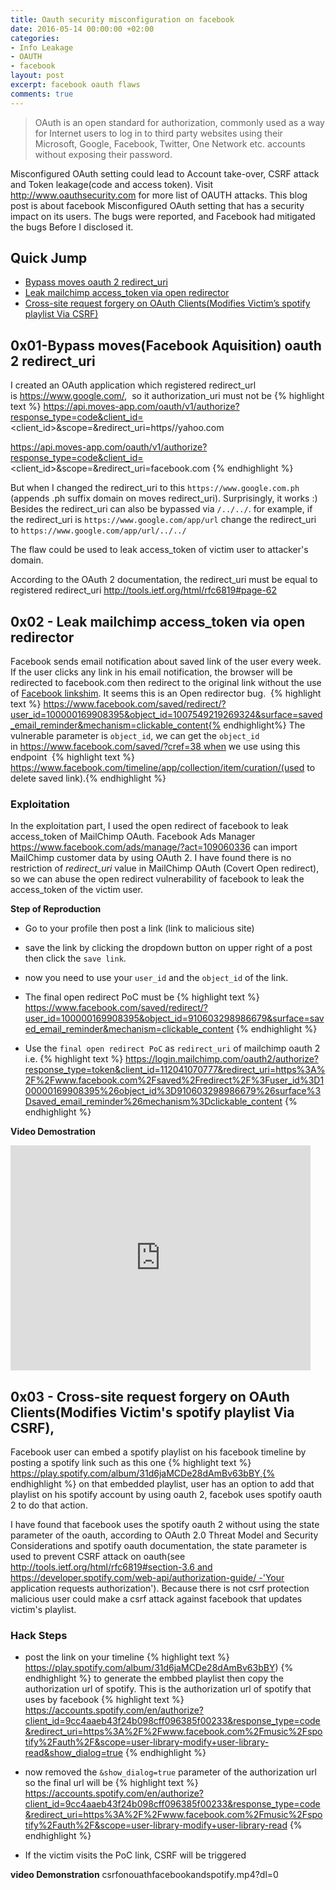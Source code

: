 ```yaml
---
title: Oauth security misconfiguration on facebook
date: 2016-05-14 00:00:00 +02:00
categories:
- Info Leakage
- OAUTH
- facebook
layout: post
excerpt: facebook oauth flaws
comments: true
---
```


> OAuth is an open standard for authorization, commonly used as a way for Internet users to log in to third party websites using their Microsoft, Google, Facebook, Twitter, One Network etc. accounts without exposing their password.

Misconfigured OAuth setting could lead to Account take-over, CSRF attack and Token leakage(code and access token). Visit http://www.oauthsecurity.com for more list of OAUTH attacks. This blog post is about facebook Misconfigured OAuth setting that has a security impact on its users. The bugs were reported, and Facebook had mitigated the bugs Before I disclosed it.

## Quick Jump
* [Bypass moves oauth 2 redirect_uri](#x01-bypass-moves-oauth-2-redirecturi)
* [Leak mailchimp access_token via open redirector](#x02---leak-mailchimp-accesstoken-via-open-redirector)
* [Cross-site request forgery on OAuth Clients(Modifies Victim’s spotify playlist Via CSRF)](#x03---cross-site-request-forgery-on-oauth-clientsmodifies-victims-spotify-playlist-via-csrf)




## 0x01-Bypass moves(Facebook Aquisition) oauth 2 redirect_uri

I created an OAuth application which registered redirect_url is https://www.google.com/,  so it authorization_uri must not be
{% highlight text %} https://api.moves-app.com/oauth/v1/authorize?response_type=code&client_id=<client_id>&scope=<scope>&redirect_uri=https//yahoo.com

https://api.moves-app.com/oauth/v1/authorize?response_type=code&client_id=<client_id>&scope=<scope>&redirect_uri=facebook.com {% endhighlight %}

But when I changed the redirect_uri to this `https://www.google.com.ph` (appends .ph suffix domain on moves redirect_uri).  Surprisingly, it works :) Besides the redirect_uri can also be bypassed via ``/../../``. for example, if the redirect_uri is `https://www.google.com/app/url` change the redirect_uri to  ` https://www.google.com/app/url/../../ `

The flaw could be used to leak access_token of victim user to attacker's domain. 

According to the OAuth 2 documentation, the redirect_uri must be equal to registered redirect_uri
http://tools.ietf.org/html/rfc6819#page-62


## 0x02 - Leak mailchimp access_token via open redirector


Facebook sends email notification about saved link of the user every week. If the user clicks any link in his email notification, the browser will be redirected to facebook.com then redirect to the original link without the use of [Facebook linkshim](https://m.facebook.com/notes/facebook-security/link-shim-protecting-the-people-who-use-facebook-from-malicious-urls/10150492832835766/). It seems this is an Open redirector bug. 
{% highlight text %} https://www.facebook.com/saved/redirect/?user_id=100000169908395&object_id=1007549219269324&surface=saved_email_reminder&mechanism=clickable_content{% endhighlight%} The vulnerable parameter is `object_id`, we can get the `object_id` in https://www.facebook.com/saved/?cref=38 when we use using this endpoint  {% highlight text %} https://www.facebook.com/timeline/app/collection/item/curation/(used to delete saved link).{% endhighlight %}

### Exploitation

In the exploitation part, I used the open
redirect of facebook to leak access_token of MailChimp OAuth. Facebook Ads
Manager <https://www.facebook.com/ads/manage/?act=109060336> can import
MailChimp  customer data by using OAuth 2. I have found there is no
restriction of *redirect_uri* value in MailChimp OAuth (Covert Open redirect), so we can abuse the
open redirect vulnerability of facebook to leak the access_token of the victim user.

**Step of Reproduction**

*  Go to your profile then post a link (link to malicious site)
*  save the link by clicking the dropdown button on upper right of a post then click the `save link`.
*  now you need to use your `user_id` and the `object_id` of the link.
* The final open redirect PoC must be {% highlight text %}  https://www.facebook.com/saved/redirect/?user_id=100000169908395&object_id=910603298986679&surface=saved_email_reminder&mechanism=clickable_content {% endhighlight %}

* Use the `final open redirect PoC` as `redirect_uri` of mailchimp oauth 2 
i.e. {% highlight text %} https://login.mailchimp.com/oauth2/authorize?response_type=token&client_id=112041070777&redirect_uri=https%3A%2F%2Fwww.facebook.com%2Fsaved%2Fredirect%2F%3Fuser_id%3D100000169908395%26object_id%3D910603298986679%26surface%3Dsaved_email_reminder%26mechanism%3Dclickable_content {% endhighlight %}

<!--**video demo:** [facebook_oauth bug_x264_Segment_0_x264.mp4](https://trello-attachments.s3.amazonaws.com/55f04e12c197829570241a4c/57370b657cf0a4155fa203af/df77f826434f5d54984d70296dba29dd/facebook_oauth_bug_x264_Segment_0_x264.mp4)
-->
**Video Demostration**


<div class="video-container" >
<iframe width="480" height="360" src="https://www.youtube.com/embed/t3LUQTcJ-ZA" frameborder="0"> </iframe>
</div>

## 0x03 - Cross-site request forgery on OAuth Clients(Modifies Victim's spotify playlist Via CSRF), 


Facebook user can embed a spotify playlist on his facebook timeline by posting a spotify link such as this one {% highlight text %} https://play.spotify.com/album/31d6jaMCDe28dAmBv63bBY,{% endhighlight %}
on that embedded playlist, user has an option to add that playlist on his spotify account by using oauth 2, facebok uses spotify oauth 2 to do that action.


I have found that facebook uses the spotify oauth 2 without using the state parameter of the oauth, according to OAuth 2.0 Threat Model and Security Considerations and spotify oauth documentation, the state parameter is used to prevent CSRF attack on oauth(see http://tools.ietf.org/html/rfc6819#section-3.6 and https://developer.spotify.com/web-api/authorization-guide/ -'Your application requests authorization'). Because there is not csrf protection malicious user could make a csrf attack against facebook that updates victim's playlist.

### Hack Steps

* post the link on your timeline {% highlight text %} https://play.spotify.com/album/31d6jaMCDe28dAmBv63bBY) {% endhighlight %} to generate the embbed playlist then copy the authorization url of spotify. This is  the authorization url of spotify that uses by facebook {% highlight text %} https://accounts.spotify.com/en/authorize?client_id=9cc4aaeb43f24b098cff096385f00233&response_type=code&redirect_uri=https%3A%2F%2Fwww.facebook.com%2Fmusic%2Fspotify%2Fauth%2F&scope=user-library-modify+user-library-read&show_dialog=true {% endhighlight %}

* now removed the `&show_dialog=true` parameter of the authorization url so the final url will be {% highlight text %} https://accounts.spotify.com/en/authorize?client_id=9cc4aaeb43f24b098cff096385f00233&response_type=code&redirect_uri=https%3A%2F%2Fwww.facebook.com%2Fmusic%2Fspotify%2Fauth%2F&scope=user-library-modify+user-library-read {% endhighlight %}

* If the victim visits the PoC link, CSRF will be triggered

**video Demonstration**
csrfonouathfacebookandspotify.mp4?dl=0
